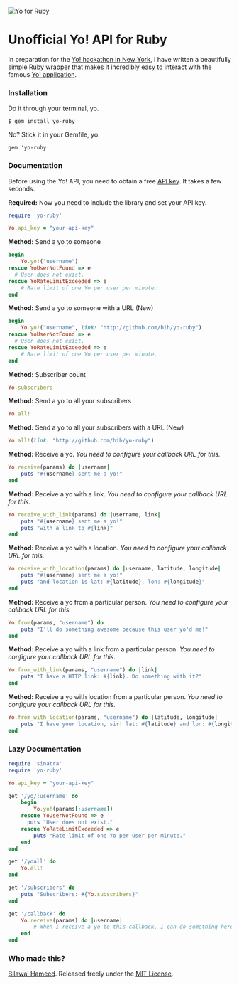 ![Yo for Ruby](http://i.imgur.com/N0L8m9P.png)


# Unofficial Yo! API for Ruby

In preparation for the [Yo! hackathon in New York](http://www.eventbrite.com/e/yo-hackathon-nyc-2-letters-2-hours-ready-set-yo-tickets-12145608843?aff=eorg), I have written a beautifully simple Ruby wrapper that makes it incredibly easy to interact with the famous [Yo! application](http://www.justyo.co).


### Installation

Do it through your terminal, yo.

```
$ gem install yo-ruby
```

No? Stick it in your Gemfile, yo.

```
gem 'yo-ruby'
```

### Documentation

Before using the Yo! API, you need to obtain a free [API key](http://dev.justyo.co/). It takes a few seconds.

**Required:** Now you need to include the library and set your API key.

```ruby
require 'yo-ruby'

Yo.api_key = "your-api-key"
```

**Method:** Send a yo to someone

```ruby
begin
	Yo.yo!("username")
rescue YoUserNotFound => e
  # User does not exist.
rescue YoRateLimitExceeded => e
	# Rate limit of one Yo per user per minute.
end
```

**Method:** Send a yo to someone with a URL (New)

```ruby
begin
	Yo.yo!("username", link: "http://github.com/bih/yo-ruby")
rescue YoUserNotFound => e
  # User does not exist.
rescue YoRateLimitExceeded => e
	# Rate limit of one Yo per user per minute.
end
```

**Method:** Subscriber count

```ruby
Yo.subscribers
```

**Method:** Send a yo to all your subscribers

```ruby
Yo.all!
```


**Method:** Send a yo to all your subscribers with a URL (New)

```ruby
Yo.all!(link: "http://github.com/bih/yo-ruby")
```

**Method:** Receive a yo. *You need to configure your callback URL for this.*

```ruby
Yo.receive(params) do |username|
	puts "#{username} sent me a yo!"
end
```

**Method:** Receive a yo with a link. *You need to configure your callback URL for this.*

```ruby
Yo.receive_with_link(params) do |username, link|
	puts "#{username} sent me a yo!"
	puts "with a link to #{link}"
end
```

**Method:** Receive a yo with a location. *You need to configure your callback URL for this.*

```ruby
Yo.receive_with_location(params) do |username, latitude, longitude|
	puts "#{username} sent me a yo!"
	puts "and location is lat: #{latitude}, lon: #{longitude}"
end
```

**Method:** Receive a yo from a particular person. *You need to configure your callback URL for this.*

```ruby
Yo.from(params, "username") do
	puts "I'll do something awesome because this user yo'd me!"
end
```

**Method:** Receive a yo with a link from a particular person. *You need to configure your callback URL for this.*

```ruby
Yo.from_with_link(params, "username") do |link|
	puts "I have a HTTP link: #{link}. Do something with it?"
end
```

**Method:** Receive a yo with location from a particular person. *You need to configure your callback URL for this.*

```ruby
Yo.from_with_location(params, "username") do |latitude, longitude|
	puts "I have your location, sir! lat: #{latitude} and lon: #{longitude}"
end
```

### Lazy Documentation
```ruby
require 'sinatra'
require 'yo-ruby'

Yo.api_key = "your-api-key"

get '/yo/:username' do
	begin
		Yo.yo!(params[:username])
	rescue YoUserNotFound => e
	  puts "User does not exist."
	rescue YoRateLimitExceeded => e
		puts "Rate limit of one Yo per user per minute."
	end
end

get '/yoall' do
	Yo.all!
end

get '/subscribers' do
	puts "Subscribers: #{Yo.subscribers}"
end

get '/callback' do
	Yo.receive(params) do |username|
		# When I receive a yo to this callback, I can do something here.
	end
end
```

### Who made this?
[Bilawal Hameed](http://github.com/bih). Released freely under the [MIT License](http://bih.mit-license.org/).
